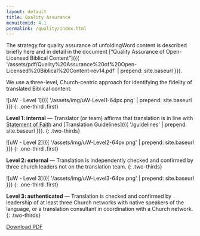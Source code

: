 ```yaml
---
layout: default
title: Quality Assurance
menuitemid: 4.1
permalink: /quality/index.html
---
```


The strategy for quality assurance of unfoldingWord content is described briefly here and in detail in the document 
[“Quality Assurance of Open-Licensed Biblical Content”]({{ '/assets/pdf/Quality%20Assurance%20of%20Open-Licensed%20Biblical%20Content-rev14.pdf' | prepend: site.baseurl }}).

We use a three-level, Church-centric approach for identifying the fidelity of translated Biblical content:

  

![uW - Level 1]({{ '/assets/img/uW-Level1-64px.png' | prepend: site.baseurl }})
{: .one-third .first}

**Level 1: internal** — Translator (or team) affirms that translation is in line with [Statement of Faith](/faith) and
[Translation Guidelines]({{ '/guidelines' | prepend: site.baseurl }}).
{: .two-thirds}
 
 
![uW - Level 2]({{ '/assets/img/uW-Level2-64px.png' | prepend: site.baseurl }})
{: .one-third .first}

**Level 2: external** — Translation is independently checked and confirmed by three church leaders not on the translation team.
{: .two-thirds}
 
 
![uW - Level 3]({{ '/assets/img/uW-Level3-64px.png' | prepend: site.baseurl }})
{: .one-third .first}

**Level 3: authenticated** — Translation is checked and confirmed by leadership of at least three Church networks with
native speakers of the language, or a translation consultant in coordination with a Church network.
{: .two-thirds}

<a class="button" href="{{ '/assets/docs/FIXME' | prepend: site.baseurl }}">Download PDF</a>